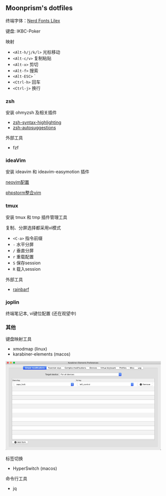 ## Moonprism's dotfiles

终端字体：[Nerd Fonts Lilex](https://github.com/ryanoasis/nerd-fonts/tree/master/patched-fonts/Lilex)

键盘: IKBC-Poker

映射

- `<Alt-h/j/k/l>` 光标移动
- `<Alt-c/v>`     复制粘贴
- `<Alt-x>`       剪切
- `<Alt-f>`       搜索
- `<Alt-ESC>`     `
- `<Ctrl-h>`      回车
- `<Ctrl-j>`      换行

### zsh

安装 ohmyzsh 及相关插件

- [zsh-syntax-highlighting](https://github.com/zsh-users/zsh-syntax-highlighting)
- [zsh-autosuggestions](https://github.com/zsh-users/zsh-autosuggestions)

外部工具

- fzf

### ideaVim

安装 ideavim 和 ideavim-easymotion 插件

[neovim配置](https://github.com/moonprism/nvim)

[phpstorm整合vim](https://kicoe.com/article/id/44)

### tmux

安装 tmux 和 tmp 插件管理工具

复制、分屏选择都采用vi模式

- `<C-a>` 指令前缀
- `-` 水平分屏
- `/` 垂直分屏
- `r` 重载配置
- `S` 保存session
- `R` 载入session

外部工具

- [rainbarf](https://github.com/creaktive/rainbarf)

### joplin

终端笔记本, vi键位配置 (还在观望中)

### 其他

键盘映射工具

- xmodmap (linux)
- karabiner-elements (macos)

![](https://raw.githubusercontent.com/moonprism/cdn/master/image/karabiner.png)

标签切换

- HyperSwitch (macos)

命令行工具

- jq
